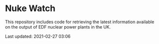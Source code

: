 # Nuke Watch

This repository includes code for retrieving the latest information available on the output of EDF nuclear power plants in the UK.

Last updated: 2021-02-27 03:06